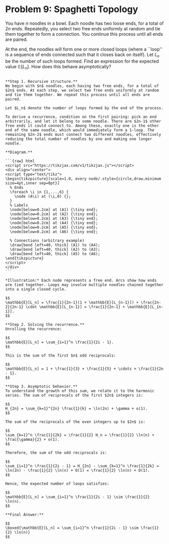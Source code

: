 # Problem 9: Spaghetti Topology

You have $n$ noodles in a bowl. Each noodle has two loose ends, for a total of $2n$ ends. Repeatedly, you select two free ends uniformly at random and tie them together to form a connection. You continue this process until all ends are paired.

At the end, the noodles will form one or more closed loops (where a ``loop'' is a sequence of ends connected such that it closes back on itself). Let $L_n$ be the number of such loops formed. Find an expression for the expected value $\mathbb{E}[L_n]$. How does this behave asymptotically?

````{dropdown} Click to show solution

**Step 1. Recursive structure.**  
We begin with $n$ noodles, each having two free ends, for a total of $2n$ ends. At each step, we select two free ends uniformly at random and tie them together. We repeat this process until all ends are paired.

Let $L_n$ denote the number of loops formed by the end of the process.

To derive a recurrence, condition on the first pairing: pick an end arbitrarily, and let it belong to some noodle. There are $2n-1$ other free ends it could connect to. Among these, exactly one is the other end of the same noodle, which would immediately form a 1-loop. The remaining $2n-2$ ends must connect two different noodles, effectively reducing the total number of noodles by one and making one longer noodle.

**Diagram.**

```{raw} html
<script src="https://tikzjax.com/v1/tikzjax.js"></script>
<div align="center">
<script type="text/tikz">
\begin{tikzpicture}[scale=1.0, every node/.style={circle,draw,minimum size=4pt,inner sep=0pt}]
  % Ends
  \foreach \i in {1,...,6} {
    \node (A\i) at (\i,0) {};
  }
  % Labels
  \node[below=0.2cm] at (A1) {\tiny end};
  \node[below=0.2cm] at (A2) {\tiny end};
  \node[below=0.2cm] at (A3) {\tiny end};
  \node[below=0.2cm] at (A4) {\tiny end};
  \node[below=0.2cm] at (A5) {\tiny end};
  \node[below=0.2cm] at (A6) {\tiny end};

  % Connections (arbitrary example)
  \draw[bend left=40, thick] (A1) to (A4);
  \draw[bend left=40, thick] (A2) to (A3);
  \draw[bend left=40, thick] (A5) to (A6);
\end{tikzpicture}
</script>
</div>
```

*Illustration:* Each node represents a free end. Arcs show how ends are tied together. Loops may involve multiple noodles chained together into a single closed cycle.

$$
\mathbb{E}[L_n] = \frac{1}{2n-1}(1 + \mathbb{E}[L_{n-1}]) + \frac{2n-2}{2n-1} \cdot \mathbb{E}[L_{n-1}] = \frac{1}{2n-1} + \mathbb{E}[L_{n-1}].
$$

**Step 2. Solving the recurrence.**  
Unrolling the recurrence:

$$
\mathbb{E}[L_n] = \sum_{i=1}^n \frac{1}{2i - 1}.
$$

This is the sum of the first $n$ odd reciprocals:

$$
\mathbb{E}[L_n] = 1 + \frac{1}{3} + \frac{1}{5} + \cdots + \frac{1}{2n - 1}.
$$

**Step 3. Asymptotic behavior.**  
To understand the growth of this sum, we relate it to the harmonic series. The sum of reciprocals of the first $2n$ integers is:

$$
H_{2n} = \sum_{k=1}^{2n} \frac{1}{k} = \ln(2n) + \gamma + o(1).
$$

The sum of the reciprocals of the even integers up to $2n$ is:

$$
\sum_{k=1}^n \frac{1}{2k} = \frac{1}{2} H_n = \frac{1}{2} \ln(n) + \frac{\gamma}{2} + o(1).
$$

Therefore, the sum of the odd reciprocals is:

$$
\sum_{i=1}^n \frac{1}{2i - 1} = H_{2n} - \sum_{k=1}^n \frac{1}{2k} = \ln(2n) - \frac{1}{2} \ln(n) + O(1) = \frac{1}{2} \ln(n) + O(1).
$$

Hence, the expected number of loops satisfies:

$$
\mathbb{E}[L_n] = \sum_{i=1}^n \frac{1}{2i - 1} \sim \frac{1}{2} \ln(n).
$$

**Final Answer:**

$$
\boxed{\mathbb{E}[L_n] = \sum_{i=1}^n \frac{1}{2i - 1} \sim \frac{1}{2} \ln(n)}
$$

````
